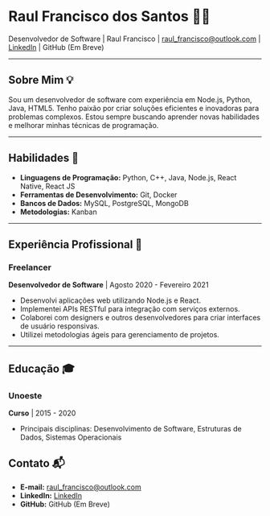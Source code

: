 # Raul Francisco dos Santos 👨‍💻

Desenvolvedor de Software | Raul Francisco | raul_francisco@outlook.com | [LinkedIn](https://www.linkedin.com/in/raul-francisco-5209531a9) | GitHub (Em Breve)

---

## Sobre Mim 💡

Sou um desenvolvedor de software com experiência em Node.js, Python, Java, HTML5. Tenho paixão por criar soluções eficientes e inovadoras para problemas complexos. Estou sempre buscando aprender novas habilidades e melhorar minhas técnicas de programação.

---

## Habilidades 🚀

- **Linguagens de Programação:** Python, C++, Java, Node.js, React Native, React JS
- **Ferramentas de Desenvolvimento:** Git, Docker
- **Bancos de Dados:** MySQL, PostgreSQL, MongoDB
- **Metodologias:**  Kanban

---

## Experiência Profissional 💼

### Freelancer
**Desenvolvedor de Software** | Agosto 2020 - Fevereiro 2021

- Desenvolvi aplicações web utilizando Node.js e React.
- Implementei APIs RESTful para integração com serviços externos.
- Colaborei com designers e outros desenvolvedores para criar interfaces de usuário responsivas.
- Utilizei metodologias ágeis para gerenciamento de projetos.

---

## Educação 🎓

### Unoeste
**Curso** | 2015 - 2020

- Principais disciplinas: Desenvolvimento de Software, Estruturas de Dados, Sistemas Operacionais

## Contato 📬

- **E-mail:** raul_francisco@outlook.com
- **LinkedIn:** [LinkedIn](https://www.linkedin.com/in/raul-francisco-5209531a9)
- **GitHub:** GitHub (Em Breve)
